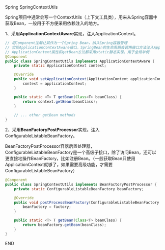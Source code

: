 Spring SpringContextUtils



Spring项目中通常会写一个ContextUtils（上下文工具类），用来从Spring容器中获取Bean，一般用于不方便采用依赖注入的地方。



1、采用**ApplicationContextAware**实现，注入ApplicationContext。

```java
// 用Component注解让其作为一个Spring Bean，纳入Spring容器管理
// 实现ApplicationContextAware接口，SpringBean的生命周期会调用接口方法注入ApplicationContext
// ApplicationContext属性和getBean方法都采用static静态实现，用于全局单例
@Component
public class SpringContextUtils implements ApplicationContextAware {
    private static ApplicationContext context;

    @Override
    public void setApplicationContext(ApplicationContext applicationContext) {
        context = applicationContext;
    }

    public static <T> T getBean(Class<T> beanClass) {
        return context.getBean(beanClass);
    }
    
    // ... other getBean methods
}
```



2、采用**BeanFactoryPostProcessor**实现，注入ConfigurableListableBeanFactory。

BeanFactoryPostProcessor容器后置处理器，ConfigurableListableBeanFactory是一个高级子接口，除了访问Bean，还可以更直接地操作BeanFactory，比如注册Bean。（一般获取Bean只使用ApplicationContext就够了，如果需要高级功能，才需要ConfigurableListableBeanFactory）

```java
@Component
public class SpringContextUtils implements BeanFactoryPostProcessor {
    private static ConfigurableListableBeanFactory beanFactory;

    @Override
    public void postProcessBeanFactory(ConfigurableListableBeanFactory factory) {
        beanFactory = factory;
    }

    public static <T> T getBean(Class<T> beanClass) {
        return beanFactory.getBean(beanClass);
    }
}
```







END